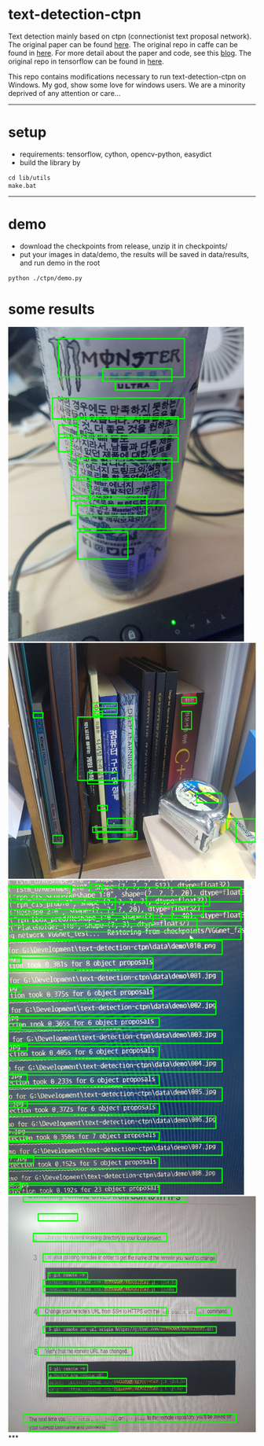 # text-detection-ctpn

Text detection mainly based on ctpn (connectionist text proposal network).
The original paper can be found [here](https://arxiv.org/abs/1609.03605). 
The original repo in caffe can be found in [here](https://github.com/tianzhi0549/CTPN). 
For more detail about the paper and code, see this [blog](http://slade-ruan.me/2017/10/22/text-detection-ctpn/).
The original repo in tensorflow can be found in [here](https://github.com/eragonruan/text-detection-ctpn).

This repo contains modifications necessary to run text-detection-ctpn on Windows.
My god, show some love for windows users.
We are a minority deprived of any attention or care...
***
# setup
- requirements: tensorflow, cython, opencv-python, easydict
- build the library by
```shell
cd lib/utils
make.bat
```
***
# demo
- download the checkpoints from release, unzip it in checkpoints/
- put your images in data/demo, the results will be saved in data/results, and run demo in the root 
```shell
python ./ctpn/demo.py
```
# some results
<img src="/data/results/KakaoTalk_20180621_222012218.jpg" width=480 height=640 />
<img src="/data/results/KakaoTalk_20180621_222013226.jpg" width=640 height=480 />
<img src="/data/results/KakaoTalk_20180621_222014292.jpg" width=480 height=640 />
<img src="/data/results/KakaoTalk_20180621_222015318.jpg" width=640 height=480 />
***
